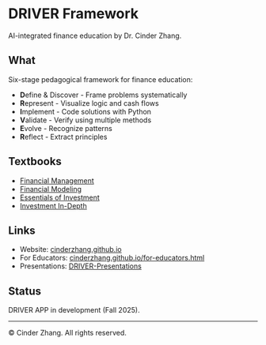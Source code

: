 # DRIVER Framework

AI-integrated finance education by Dr. Cinder Zhang.

## What

Six-stage pedagogical framework for finance education:
- **D**efine & Discover - Frame problems systematically
- **R**epresent - Visualize logic and cash flows
- **I**mplement - Code solutions with Python
- **V**alidate - Verify using multiple methods
- **E**volve - Recognize patterns
- **R**eflect - Extract principles

## Textbooks

- [Financial Management](https://cinderzhang.github.io/DRIVER-FinancialManagement)
- [Financial Modeling](https://cinderzhang.github.io/DRIVER-FinancialModeling)
- [Essentials of Investment](https://cinderzhang.github.io/DRIVER-EssentialsofInvestment)
- [Investment In-Depth](https://cinderzhang.github.io/DRIVER-Investment-in-depth)

## Links

- Website: [cinderzhang.github.io](https://cinderzhang.github.io)
- For Educators: [cinderzhang.github.io/for-educators.html](https://cinderzhang.github.io/for-educators.html)
- Presentations: [DRIVER-Presentations](https://github.com/CinderZhang/DRIVER-Presentations)

## Status

DRIVER APP in development (Fall 2025).

---

© Cinder Zhang. All rights reserved.
